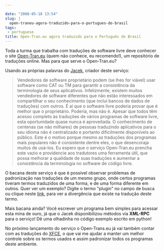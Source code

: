 ```yaml
---

date: "2008-05-18 13:54"
slug: |
  open-traneu-agora-traduzido-para-o-portugues-do-brasil
tags:
 - portuguese
title: Open-Tran.eu agora traduzido para o Português do Brasil
---
```


Toda a turma que trabalha com traduções de software livre deve conhecer
o site [Open-Tran.eu](http://pt_br.open-tran.eu/) (quem não conhece, eu
recomendo!), um repositório de traduções online. Mas para que serve o
Open-Tran.eu?

Usando as próprias palavras do [Jacek](http://sliwerski.net/), criador
deste serviço:

> Vendedores de software proprietário podem (se lhes for viável) usar
> software como CAT ou TM para garantir a consistência da terminologia
> de seus aplicativos. Infelizmente, existem muitos vendedores de
> software diferentes que não estão interessados em compartilhar o seu
> conhecimento (que inclui bancos de dados de traduções) com outros. É
> aí que o software livre poderia provar que é melhor que o
> proprietário. Poderia, mas não é. Apesar que todos têm acesso completo
> às traduções de vários programas de software livre, esta oportunidade
> quase nunca é aproveitada. O conhecimento de centenas (se não
> milhares) de pessoas traduzindo aplicativos para o seu idioma não é
> centralizado e portanto dificilmente disponívels ao público. Este é o
> motivo porque mesmo as traduções dos programas mais populares não é
> consistente dentre eles, o que desencoraja muitos de usá-los. Eu
> espero que o serviço Open-Tran.eu prencha este vazio e providencie aos
> tradutores uma ferramenta útil, que possa melhorar a qualidade de suas
> traduções e aumentar a consistência da terminologia no software de
> código livre.

O bacana deste serviço é que é possível observar problemas de
padronização nas traduções de um mesmo grupo, onde certos programas
tiveram termos traduzidos de uma forma, e de uma forma diferente em
outros. Quer ver um exemplo? Digite o termo "plugin" no campo de busca
ou clique neste [link](http://pt_br.open-tran.eu/suggest/plugin), para
ver a divergência que existe na tradução deste termo.

Mais bacana ainda? Você escrever um programa bem simples para acessar
esta mina de ouro, já que o Jacek disponibilizou métodos via **XML-RPC**
para o serviço! Dê uma olhadinha no código exemplo escrito em python!

No próximo lançamento do serviço o Open-Trans.eu já vai também contar
com as traduções do [XFCE](http://www.xfce.org), o que vai me ajudar a
manter um melhor controle sobre os termos usados e assim padronizar
todos os programas deste ambiente.
